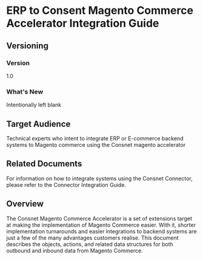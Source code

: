 
# ERP to Consent Magento Commerce Accelerator Integration Guide

## Versioning 

### Version 
1.0 

### What's New
Intentionally left blank

## Target Audience
Technical experts who intent to integrate ERP or E-commerce backend systems to Magento commerce using the Consnet magento accelerator

## Related Documents
For information on how to integrate systems using the Consnet Connector, please refer to the Connector Integration Guide. 

## Overview
The Consnet Magento Commerce Accelerator is a set of extensions target at making the implementation of Magento Commerce easier. With it, shorter implementation turnarounds and easier integrations to backend systems are just a few of the many advantages customers realise.
This document describes the objects, actions, and related data structures for both outbound and inbound data from Magento Commerce. 
<!--stackedit_data:
eyJoaXN0b3J5IjpbLTQ4MjM2MDg3MywtMzk4Njc0ODk4LDEzND
kwNzU5NSwtMTA0MTc0NDcxOF19
-->